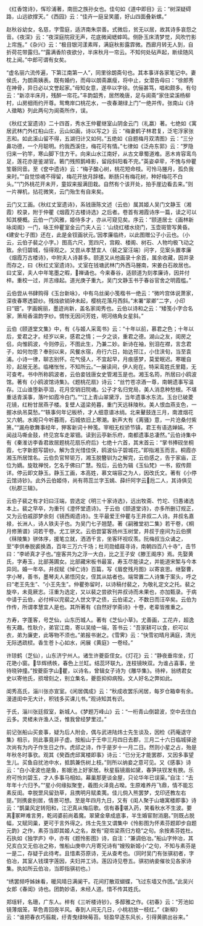 <!-- { "loadSidebar": true } -->

《红香馆诗》，恽珍浦著，南田之族孙女也。佳句如《道中即目》云：“树深疑碍路，山远欲撑天。”《西园》云：“佳卉一庭呈笑靥，好山四面叠新螺。”

赵秋谷幼女，名慈，字雪庭，适济南朱崇善。式微后，贫无以居，故其诗多哀怨之音。《夜深》云：“夜深庭院寂无声，花底微闻蟋蟀鸣。侧卧玉床清梦觉，风吹竹影上帘旌。”《杂兴》云：“极目银河漾素晖，满庭秋影露霏微。西廊月转无人到，自折荷花带露归。”“露满香阶夜欲分，半床秋月一帘云。不知何处砧声起，断续随风枕上闻。”中郎可谓有女矣。

“虚名丽六流传遍，下第江南第一人”，同里徐朗斋句也。其本事详各家笔记中。妻侯氏，为朗斋姨表。既有婚约，而母以朗斋羸瘦，将中止，女潜告母曰：“徐郎秀在神骨，异日必以文誉起家。”母知女意，遂卒以字徐。伉俪甚笃，唱和颇多。有句云：“新凉半床月，残醉一帘花。”丰韵韶秀，居然晚唐，足与阆斋“家住梁溪杨柳村，山房细雨约开尊。鸳鸯岸口桃花水，一夜春潮绿上门”一绝并传。张南山《诗人徵略》列此两句为阆斋所作，误。

《秋红丈室遗诗》二十四首，秀水王仲瞿继室山阴金云门（礼嬴）著。七绝如《寓居武林门外红桕山庄，云山如画，诗以写之》云：“梅妻鹤子林君复，泛宅浮家张志和。如此溪山留不得，五湖归计又如何。”五绝如《自题梅月双清图》云：“三分鼻功德，一个月聪明。约我西溪住，梅花可有情。”七律如《泛舟东郭》云：“罗隐归来一钓竿，寒山脚下住方干。向来山水江南好，从古文章蜀道难。恶木肯容鸾鸟足，莲花亦是鉴湖官。箬门残照鹅峰影，留段斜阳看不完。”英姿卓荦，不愧与仲瞿笙磬同音。至《奁中遗诗》云：“梅子酸心树，桃花短命枝。可怜马塍月，孤负我来时。”“自觉惊魂不得留，梅花开放月辞楼。断肠只有梅花树，种好梅花不白头。”“门外桃花开未开，童奴来报满田栽。自然有个该开处，拍手崖边看去来。”则一片禅机，拈花微笑，云门殆生有自来矣。

云门又工画。《秋红丈室遗诗》，系钱唐陈文述（云伯）属其姬人吴门文静玉（湘霞）校录，附于仲瞿《烟霞万古楼诗选》之后者。卷首有湘霞诗序一篇，读之可以知其梗概。云伯一门风雅，姬侍多才，亦从可窥见矣。序云：“颐道居士《画林新咏闺阁》一门，咏王仲瞿室金云门夫人云：‘山绕红楼水绕门，玉壶斑管写黄昏。《建安七子图》还在，此是金钗画状元。’因孝廉临终，以此图赠公子小云也。（小云，云伯子裴之小字。）图高六尺，宽四尺，宫殿、楼阁、树石、人物均极飞动之致。余归碧城，恒得观之。又尝从孝慧宜人（裴之室汪端）问字，见案头置孝廉《烟霞万古楼诗》，中附夫人诗甚多。颐道又从他画录十余首，属余收藏，因并录而存之，曰《秋红丈室遗诗》。丈室在钱塘武林门外西马塍南，宋姜白石故居也。曰丈室，夫人中年笔墨之暇，禅诵也。今来春谷，适颐道为刻孝廉诗，因并付梓。重校一过，并志缘起。道光庚子重九，吴门文静玉书于春谷官舍之明霞槛。”

云伯尝从书肆购得《玉台新咏》，中有乌丝阑小笺楷书一绝云：“微吟宫体说萧家，深夜春寒透碧纱。残烛欲销钟未起，樱桃花落月西斜。”末署“翠卿”二字，小印曰“钿”。字画婉丽，墨迹尚新，盖名家闺秀也。云伯以诗和之云：“矮笺小字合名家，箫局香温韵字纱。惆怅无因问芳姓，明河络角女星斜。”

云伯《颐道堂文集》中，有《与姬人采鸾书》云：“十年以前，慕君之色；十年以后，爱君之才。经岁以来，感君之情；一夕之谈，重君之德。湖山之友，闺房之侣，向惟鸥波，今则停云，不图此生，乃兼二妙。新诗在袖，别泪在襟，言念君子，如何勿思？奉别以来，风餐水宿，舟行六日，始达邗江，小住浃旬，当至袁浦。小诗一律，聊志别怀。花气侵人，不宜起早，月痕感梦，莫爱眠迟。寒暖自珍，起居无恙。临楮怅怅，不知所云。”一展读间，伊人宛在。特采鸾姓氏里籍，无可查考。书中所称鸥波者，云伯妾钱唐女史管湘玉是也。湘玉名筠，所居曰小鸥波馆。著有《小鸥波馆诗集》。《题桃花扇》诗云：“丝竹苍凉酒一尊，南朝遗事写温存。江山谁堕新亭泪，花月空销旧院魂。公子才名归党局，美人消息种愁根。不堪重话青溪事，落叶如霞冷白门。”“江上青山翠黛浮，当年遗事水东流。玉台已破菱花镜，红粉甘居燕子楼。复壁人遥梁苑暮，重门天远秣陵秋。美人恨血燕支色，一握冰纨吊莫愁。”“轶事何年记板桥，才人细意谱冰绡。北来鼙鼓连三月，南渡烟花又六朝。水阁只今听暮雨，石城依旧上寒潮。新声大有《离骚》意，一片沧桑付紫箫。”“漏舟歌舞事经年，狎客新词十种笺。宰相无权骄节镇，君王有语选婵娟。不闻战马嘶金鼓，终见宫车走翠钿。读到云亭新乐府，南都遗事总凄然。”云伯诗集中有《秦淮访李香君故居题桃花扇乐府后》七绝十六首，其末首云：“掌书捧砚坐桐霞，七字新题写碧纱。解为含光惜佳侠，鸥波仙子碧城花。”即指湘玉而言。桐霞亦湘玉所居馆名。云伯负官帑钜万，湘玉脱簪钏为之解完，云伯感之，告于家庙，正位为嫡。旋耽禅悦，乞名于佛曰广慧。殁后，云伯为辑《玉仙梵》一书，叙传颇详。停云即文静玉。静玉工画，本高姓，慕文端容之为人，因改氏文。著有《小停云馆诗钞》。此外云伯姬侍，尚有蒋蕊兰字玉嫣、薛纤阿字云卮二人，其诗俱见《杭郡三辑》。

云伯子裴之有才妇曰汪端，尝选定《明三十家诗选》，远出牧斋、竹坨、归愚诸选本上。裴之早卒，为重刊《澄怀堂遗诗》。于云伯《颐道堂诗》，亦多所删订规正，又为云伯戚邵梦余刻《镜西阁遗诗》。生平最爱王仲瞿与王井叔二人诗。井叔名嘉禄，长洲人，诗人铁夫子也。为吴门七子翘楚。著《嗣雅堂初二集》若干卷，《桐月修箫谱》词若干卷。尤工骈文。云伯尝宴客扬州玉树堂，井叔于座间为云伯撰《秣陵集》骈体序，援笔立就，洒洒千言，坐客环视叹羡。阮梅叔当众诵之，至“李供奉脱裘换酒，百年三万六千场；杜司勋蜡屐寻诗，南朝四百八十寺”，击节曰：“李峤真才子也。”座客共为之浮一大白，比之王子安《滕王阁序》焉。先娶黄氏，字寿玉，比部荛圃女。比部藏宋板书最富，寿玉尽能读之，并能道宋椠与今本异同。婚一年卒。井叔赋《悼亡诗》百篇，写《眉奁残月图》以寄哀思。继娶曹，字小琴，善书，墨琴夫人弟悟冈女，侄其从姑者也。端常置二人诗集于案头，呼之曰“老王先生”、“小王先生”。仲瞿弥留时，以诗稿付裴之，为敬礼定文之托。裴之旋卒，未竟厥志。汪重为选定，又以裴之尝欲刊井叔诗而未果也，亦加甄录。于病中请于云伯，必付梓以完裴之人世文字之债，云伯诺之，不数日而汪卒矣。云伯为作传，所谓孝慧宜人是也。其所著有《自然好学斋诗》十卷，老辈皆推重之。

方寿，字蓬客，号芝仙，山东历城人。著有《芝仙小草》。尤善画，工花卉，超逸有天趣。性耿介，弟官江南，寄以吴绫一端，答书云：“吾家耕可以食，织可以衣，弟为廉吏，此等物不须也。”弟报书谢之。《雪霁》云：“快雪初晴月满庭，清光无际透疏棂。香生苍卜心如水，闲展《黄庭》一卷经。”

许琼鹤（芝仙），山东济宁州人。诸生许夔臣侄女。《灯花》云：“静夜垂帘坐，灯花艳小窗。华辉绣帙，春色上兰缸。结蕊环联九，连枝镜映双。为谁占喜事，坐待晓钟撞。”按夔臣字山瞿，以诗名，曾辑女子诗为《雕华集》。待梓，翁绣君女史以寄他氏，损增刻之，别立集名，夔臣抑抑病殁。文人好名之弊如此。

闺秀高氏，淄川张亦宣室。《闲居偶成》云：“秋成收罢乐闲居，每岁仓箱幸有余。漫道闺中无大计，积钱多买课儿书。”观诗知其有识。

于氏，淄川张廷叙室，新城人。《梦题万峰山》云：“一桁青山倒碧波，空中去住白云多。灵槎未许渔人泛，惟我曾经梦里过。”

前记张船山买妾事，疑为后人附会，偶与武进陆炜士先生谈及，因检《药庵退守集》相示，则此事竟非子虚。按船山于壬申三月四日去郡，三月二十六日临城驿途次尚有为内子作生日之作。虎邱之诗，作于是岁十一月二日。然则小星之占，殆是年秋冬时事欤。观其《癸酉虎邱寓楼即事》诗云：“已分无才能罢郡，又因多事望生儿。买鱼自扰池中水，抵鹊兼伤树上枝。”则所以纳妾之意可见。又《感事》诗云：“白小凌波也是鱼，影娥池上好家居。秋星翦镜眉如黛，春笋扶钗发有腴。乐府可怜刘碧玉，才人多事马相如。幕巢那更谈金屋，只论华年已误渠。”自注：“去年年十六归予。”“星小何缘拟聚奎，羲图火泽竟占暌。生原难养丹飞鼎，情不能忘素反闺。幸脱罡风留劲草，且携明月赋柔荑。佳儿倘入熊罢梦，戈印还教左右提。”则携妾别居，情景可想。至是年四月九日，又有《闺人聚于山塘寓楼即事》诗云：“鹊巢风定转阳和，江汜真从悔后歌。信有春堪入药，笑看秋水不生波。要离冢畔难言男，乾闼婆前尚着魔。翠黛金章成底事，半生婚宦耐消磨。”则既占脱幅，又赋同巢，更可于言外得之。炜士先生又谓集中《怜影图为怀素芬题即步自题元韵》之作，素芬当即其姬人之名，故有“窥帘梁燕归方稳”之句。余按素芬姓杜。石执如《独学庐》中，亦有《题怜影图》诗，自注：“兼调伯冶。”船山字仲冶，其兄亥白又无伯冶之称，惟船山庚申六月寄兄诗有“嫂殁新姬小”之句，不知与素芬是一是二，存疑于此待考。且惜素芬原诗，无从查考也。（同时吴门有张骐初者，字伯冶，其室人钱璞字莲因，夫妇并工诗。莲囚诗见卷五。骐初纳妾催妆见各家诗集。执如所云伯冶，当即指骐初也。）

“绣罢频呼姊妹看，暖风晴日满阑干。花间打散双蝴蝶，飞过东墙又作团。”此吴兴女郎《春闺》诗也。团韵妙语，未经人道。惜不传其姓氏。

郑瑶轩，名珊，广东人。梓有《三听楼诗钞》，多醇雅之作。《初春》云：“芳池如镜薄烟笼，草色青回夜半风。春到人间无几日，小桃初放一枝红。”《新柳》云：“谁把春衣巧翦裁，纡青曳绿映莓苔。轻盈早逐东风长，引得黄鹂出谷来。”

